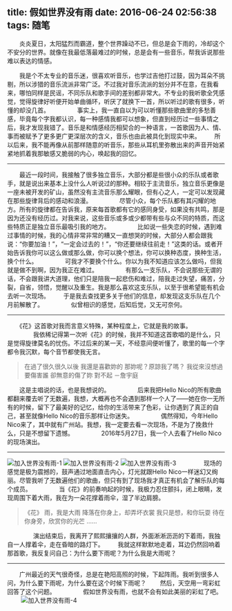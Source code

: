 title: 假如世界没有雨
date: 2016-06-24 02:56:38
tags: 随笔
---
　　炎炎夏日，太阳猛烈而霸道，整个世界躁动不已，但总是会下雨的，冷却这个不安分的世界。就像在我最低落最难过的时候，总是会有一些音乐，帮我诉说那些难以表达的情感。
<!--more-->
　　我是个不太专业的音乐迷，很喜欢听音乐，也学过吉他打过鼓，因为耳朵不挑剔，所以涉猎的音乐流派非常广泛。不过我对音乐流派的划分并不在意，在我看来，哪怕同样是民谣，不同乐队和歌手间的差别都非常大。不专业的我听歌全凭感觉，觉得旋律好听便开始单曲循环，听厌了就换下一首，所以听过的歌有很多，听懂的却没几首。
　　
　　事实上，我一直自以为可以听懂那些歌曲里的多愁善感，毕竟每个字我都认识，每一种感情我都可以想象，但直到经历过一些事情之后，我才发现我错了。音乐是和情感经历相契合的一种语言，一首歌因为人、情、事而被赋予了更多更广更深层次的含义，音乐也由此被具化到现实中来。
　　所以后来，我不能再像从前那样随意的听音乐，那些从耳机里弥散出来的声音开始紧紧地抓着我那敏感又脆弱的内心，唤起我的回忆。

***
　　最近一段时间，我接触了很多独立音乐，大部分都是些很小众的乐队或者歌手，就是说出来基本上没什么人听说过的那种。相较于主流音乐，独立音乐更像是一座未被开发的矿山，虽然没有主流音乐那么耀眼，但有心之人，一定可以发现藏在那些旋律背后的感动和浪漫。
　　
　　尽管小众，每个乐队都有其闪耀的地方。所有的旋律都在告诉我，原来每首歌都有它的感同身受，如果没有共鸣，那是因为还没有经历过。对我来说，这些音乐或多或少都带有些与众不同的特质，而这些特质正是独立音乐最吸引我的地方。
　　
　　比如说一些失恋的时候，遇到难过事情的时候，我的心情非常非常的糟又一直想哭的时候，大部分人都会跟我说：“你要加油！”，“一定会过去的！”，“你还要继续往前走！”这类的话。或者开始告诉我你可以这么做或那么做，你可以换个想法，你可以换种态度，换种生活，换个什么。
　　
　　可我才不要换个什么。你以为我不知道应该怎么做吗，但我就是做不到啊，因为我正在难过。
　　
　　有那么一支乐队，不会说那些无谓的话，不会跟我讲大道理，他们只是陪我一起悲伤和难过，陪我走过失望，痛苦，分裂，自省，领悟，觉醒以及重生。我是那么喜欢这支乐队，以至于很希望能有机会去听一次现场。
　　于是我去查找更多关于他们的信息，却发现这支乐队在几个月前解散了。
　　
　　似曾相识的感觉，后知后觉，又无可奈何。

***
　　《花》这首歌对我而言意义特殊，某种程度上，它就是我的故事。
　　
　　我依稀记得第一次听《花》的时候，我并不知道这首歌唱的是什么，只是觉得旋律莫名的忧伤。不过后来的某一天，不经意间便听懂了，歌里的每一个字都令我沉默，每个音节都使我无言。
　　
>在過了很久很久以後
我還是喜歡妳的
那妳呢？原諒我了嗎？
我從來沒想過要傷害誰
卻無意的傷了妳
對不起
－詹宇庭

　　这是主唱说的话，也是我想说的。
　　
　　后来我把Hello Nico的所有歌曲都翻来覆去听了无数遍，我想，大概再也不会遇到那样一个人了——她在你一无所有的时候，留下了最美好的记忆，给你的生活带来了色彩，让你遇到了真正的自己，甚至就像Hello Nico的音乐那样让你迷失。
　　
　　偶然得知，今年Hello Nico来了，其中就有广州站。我想，我一定要去看一次现场，不是为了挽救什么，只是不想留下遗憾。
　　
　　2016年5月27日，我一个人去看了Hello Nico的现场演出。

***
![加入世界没有雨-1](/assets/blog/HelloNico-1.jpg)
![加入世界没有雨-2](/assets/blog/HelloNico-2.jpg)
![加入世界没有雨-3](/assets/blog/HelloNico-3.jpg)
　　
　　现场的感觉是极为震撼的，鼓声通过地面直击内心，灯光就跟Hello Nico一样迷幻又绚丽。尽管我听了无数遍他们的歌曲，但只有到了现场我才真正有机会了解乐队的每个成员。
　　
　　当《花》的前奏响起的时候，我极力忍住颤抖，闭上眼睛，发现周围下着大雨，我在为一朵花撑着雨伞，湿了半边肩膀。
　　
>《花》
雨，我是大雨
降落在你身上，却弄坏衣裳
我只是想，和你玩耍
待在你身旁，欣赏你的光芒
……

　　
　　演出结束后，我离开了熙熙攘攘的人群，外面淅淅沥沥的下着雨，我独自一人撑着伞，走在昏暗的路灯下。
　　我就这样默默地走着，耳边仍然回响着那首歌，我反复问自己：为什么要下雨呢？为什么我是大雨呢？

***
　　广州最近的天气很奇怪，总是在艳阳高照的时候，下起阵雨。我听到很多人问，为什么要下雨呢，为什么要在这个时候下雨呢？
　　然后，天空用一弯彩虹回答了这个问题。
　　
　　假如世界没有雨，也就不会有如此美丽的彩虹了吧。
　　
![加入世界没有雨-4](/assets/blog/HelloNico-4.jpg)